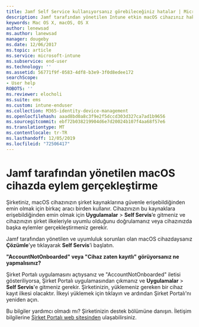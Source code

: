```yaml
---
title: Jamf Self Service kullanıyorsanız görebileceğiniz hatalar | Microsoft Docs
description: Jamf tarafından yönetilen Intune etkin macOS cihazınız hakkında bilgi edinin.
keywords: Mac OS X, macOS, OS X
author: lenewsad
ms.author: lanewsad
manager: dougeby
ms.date: 12/06/2017
ms.topic: article
ms.service: microsoft-intune
ms.subservice: end-user
ms.technology: ''
ms.assetid: 56771f9f-0583-4df8-b3e9-3f0d8edee172
searchScope:
- User help
ROBOTS: ''
ms.reviewer: elocholi
ms.suite: ems
ms.custom: intune-enduser
ms.collection: M365-identity-device-management
ms.openlocfilehash: aaad8bd0a8c3f9e2f5dccd303d327ca7ad1b9656
ms.sourcegitcommit: ebf72b038219904d6e7d20024b107f4aa68f57e6
ms.translationtype: MT
ms.contentlocale: tr-TR
ms.lasthandoff: 12/05/2019
ms.locfileid: "72506417"
---
```

# <a name="performing-actions-on-a-macos-device-managed-by-jamf"></a>Jamf tarafından yönetilen macOS cihazda eylem gerçekleştirme

Şirketiniz, macOS cihazınızın şirket kaynaklarına güvenle erişebildiğinden emin olmak için birkaç aracı birden kullanır. Cihazınızın bu kaynaklara erişebildiğinden emin olmak için **Uygulamalar** > **Self Servis**’e gitmeniz ve cihazınızın şirket ilkeleriyle uyumlu olduğunu doğrulamanız veya cihazınızda başka eylemler gerçekleştirmeniz gerekir.

Jamf tarafından yönetilen ve uyumluluk sorunları olan macOS cihazdaysanız **Çözümle**’ye tıklayarak **Self Servis**’i başlatın.

__"AccountNotOnboarded" veya "Cihaz zaten kayıtlı" görüyorsanız ne yapmalısınız?__

Şirket Portalı uygulamasını açtıysanız ve "AccountNotOnboarded" iletisi gösteriliyorsa, Şirket Portalı uygulamasından çıkmanız ve **Uygulamalar** > **Self Servis**'e gitmeniz gerekir. Şirketinizin, yüklemeniz gereken bir cihaz kayıt ilkesi olacaktır. İlkeyi yüklemek için tıklayın ve ardından Şirket Portalı'nı yeniden açın.

Bu bilgiler yardımcı olmadı mı? Şirketinizin destek bölümüne danışın. İletişim bilgilerine [Şirket Portalı web sitesinden](https://go.microsoft.com/fwlink/?linkid=2010980) ulaşabilirsiniz.
